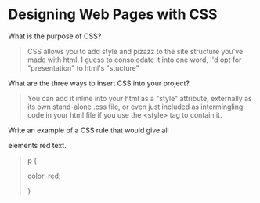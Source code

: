 # Designing Web Pages with CSS

What is the purpose of CSS?

> CSS allows you to add style and pizazz to the site structure you've made with html. I guess to consolodate it into one word, I'd opt for "presentation" to html's "stucture"

What are the three ways to insert CSS into your project?

> You can add it inline into your html as a "style" attribute, externally as its own stand-alone .css file, or even just included as intermingling code in your html file if you use the \<style> tag to contain it.

Write an example of a CSS rule that would give all <p> elements red text.

> p {
>    
>   color: red;
>
> }
